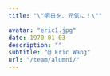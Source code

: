 ```yaml
---
title: "\"明日を、元気に！\""

avatar: "eric1.jpg"
date: 1970-01-03
description: ""
subtitle: "@ Eric Wang"
url: "/team/alumni/"
---
```

